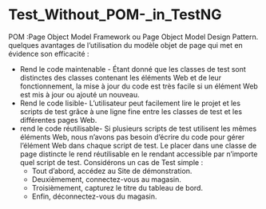 # Test_Without_POM-_in_TestNG

POM :Page Object Model Framework ou Page Object Model Design Pattern.
quelques avantages de l’utilisation du modèle objet de page qui met en évidence son efficacité :

- Rend le code maintenable - Étant donné que les classes de test sont distinctes des classes contenant les éléments Web et de leur fonctionnement,
                           la mise à jour du code est très  facile si un élément Web est mis à jour ou ajouté un nouveau.
- Rend le code lisible- L’utilisateur peut facilement lire le projet et les scripts de test grâce à une ligne fine entre les classes de test et
                            les différentes pages Web.
- rend le code réutilisable- Si plusieurs scripts de test utilisent les mêmes éléments Web, nous n’avons pas besoin d’écrire du code pour gérer
								l’élément Web dans chaque script de test. Le placer dans une classe de page distincte le rend réutilisable en le 
								rendant accessible par n’importe quel script de test.
Considérons un cas de Test simple :
  - Tout d’abord, accédez au Site de démonstration.
  - Deuxièmement, connectez-vous au magasin.
  - Troisièmement, capturez le titre du tableau de bord.
  - Enfin, déconnectez-vous du magasin.
